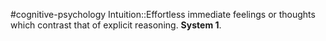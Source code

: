 #cognitive-psychology 
Intuition::Effortless immediate feelings or thoughts which contrast that of explicit reasoning. **System 1**.